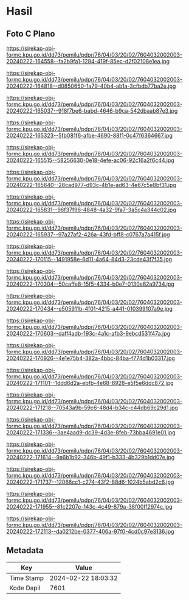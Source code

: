 # Hasil

## Foto C Plano

https://sirekap-obj-formc.kpu.go.id/dd73/pemilu/pdpr/76/04/03/20/02/7604032002003-20240222-164558--fa2b9fa1-1284-419f-85ec-d2f02108e1ea.jpg

https://sirekap-obj-formc.kpu.go.id/dd73/pemilu/pdpr/76/04/03/20/02/7604032002003-20240222-164818--d0850650-1a79-40b4-ab1a-3cfbdb77ba2e.jpg

https://sirekap-obj-formc.kpu.go.id/dd73/pemilu/pdpr/76/04/03/20/02/7604032002003-20240222-165037--918f7be6-babd-4646-b9ca-542dbaab87e3.jpg

https://sirekap-obj-formc.kpu.go.id/dd73/pemilu/pdpr/76/04/03/20/02/7604032002003-20240222-165323--5fb081f6-afbe-4690-88f1-0c47f6364667.jpg

https://sirekap-obj-formc.kpu.go.id/dd73/pemilu/pdpr/76/04/03/20/02/7604032002003-20240222-165515--58256630-0e18-4efe-ac06-92c16a2f6c44.jpg

https://sirekap-obj-formc.kpu.go.id/dd73/pemilu/pdpr/76/04/03/20/02/7604032002003-20240222-165640--28cad977-d93c-4b1e-ad63-4e67c5e8bf31.jpg

https://sirekap-obj-formc.kpu.go.id/dd73/pemilu/pdpr/76/04/03/20/02/7604032002003-20240222-165831--96f37f96-4848-4a32-9fa7-3a5c4a344c02.jpg

https://sirekap-obj-formc.kpu.go.id/dd73/pemilu/pdpr/76/04/03/20/02/7604032002003-20240222-165937--97a27af2-426a-43fd-bff8-c0767a7a415f.jpg

https://sirekap-obj-formc.kpu.go.id/dd73/pemilu/pdpr/76/04/03/20/02/7604032002003-20240222-170115--1491958e-6d11-4a64-84d3-23cde43f7f35.jpg

https://sirekap-obj-formc.kpu.go.id/dd73/pemilu/pdpr/76/04/03/20/02/7604032002003-20240222-170304--50caffe8-15f5-4334-b0e7-0130e82a9734.jpg

https://sirekap-obj-formc.kpu.go.id/dd73/pemilu/pdpr/76/04/03/20/02/7604032002003-20240222-170434--e505911b-4f01-4215-a441-010399107a9e.jpg

https://sirekap-obj-formc.kpu.go.id/dd73/pemilu/pdpr/76/04/03/20/02/7604032002003-20240222-170603--daff4adb-193c-4a1c-afb3-9ebcd531f47a.jpg

https://sirekap-obj-formc.kpu.go.id/dd73/pemilu/pdpr/76/04/03/20/02/7604032002003-20240222-170926--4e1e75b4-382a-4bbc-84ba-f774d1b03317.jpg

https://sirekap-obj-formc.kpu.go.id/dd73/pemilu/pdpr/76/04/03/20/02/7604032002003-20240222-171101--1ddd6d2a-ebfb-4e68-8928-e5f5e6ddc872.jpg

https://sirekap-obj-formc.kpu.go.id/dd73/pemilu/pdpr/76/04/03/20/02/7604032002003-20240222-171218--70543a9b-59c6-48d4-b34c-c44db69c29d1.jpg

https://sirekap-obj-formc.kpu.go.id/dd73/pemilu/pdpr/76/04/03/20/02/7604032002003-20240222-171336--3ae4aad9-dc39-4d3e-8feb-73bba4691e01.jpg

https://sirekap-obj-formc.kpu.go.id/dd73/pemilu/pdpr/76/04/03/20/02/7604032002003-20240222-171614--9a6b1b92-346b-49f1-b333-4b329b1dd07e.jpg

https://sirekap-obj-formc.kpu.go.id/dd73/pemilu/pdpr/76/04/03/20/02/7604032002003-20240222-171737--12068cc1-c274-43f2-88d6-1024b5abd2c6.jpg

https://sirekap-obj-formc.kpu.go.id/dd73/pemilu/pdpr/76/04/03/20/02/7604032002003-20240222-171955--81c2207e-143c-4c49-879a-38f00ff2974c.jpg

https://sirekap-obj-formc.kpu.go.id/dd73/pemilu/pdpr/76/04/03/20/02/7604032002003-20240222-172113--da0212be-0377-406a-97f0-4cd0c97e3136.jpg


## Metadata

| Key        | Value               |
| ---------- | ------------------- |
| Time Stamp | 2024-02-22 18:03:32 |
| Kode Dapil | 7601                |



